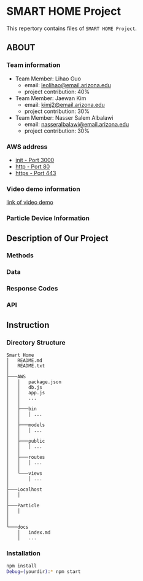 # SMART HOME Project

This repertory contains files of `SMART HOME Project`.

## ABOUT

### Team information

- Team Member: Lihao Guo
    - email: leolihao@email.arizona.edu
    - project contribution: 40%
- Team Member: Jaewan Kim
    - email: kimj2@email.arizona.edu
    - project contribution: 30%
- Team Member: Nasser Salem Albalawi
    - email: nasseralbalawi@email.arizona.edu
    - project contribution: 30%

### AWS address

- [init - Port 3000](http://ec2-54-151-67-43.us-west-1.compute.amazonaws.com:3000/)
- [http - Port 80](http://ec2-54-151-67-43.us-west-1.compute.amazonaws.com/)
- [https - Port 443](https://ec2-54-151-67-43.us-west-1.compute.amazonaws.com/)

### Video demo information

[link of video demo](#)

### Particle Device Information


## Description of Our Project

### Methods

### Data

### Response Codes

### API

## Instruction

### Directory Structure

```
Smart Home
│   README.md
│   README.txt    
│
├───AWS
│   │   package.json
│   │   db.js
│   │   app.js
│   │   ...
│   │
│   ├───bin 
│   │   │ ...
│   │
│   ├───models
│   │   │ ...
│   │
│   ├───public
│   │   │ ...
│   │
│   ├───routes
│   │   │ ...
│   │
│   └───views
│       │ ...
│    
├───Localhost
│   │
│
├───Particle
│   │    
│
│
└───docs
    │   index.md
    │   ...
```

### Installation

```bash
npm install
Debug=(yourdir):* npm start
```


